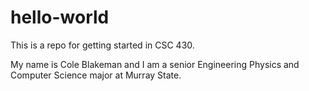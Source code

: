 # hello-world
This is a repo for getting started in CSC 430.

My name is Cole Blakeman and I am a senior Engineering Physics and Computer Science major at Murray State. 
